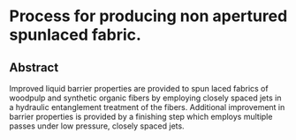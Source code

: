 # Process for producing non apertured spunlaced fabric.

## Abstract
Improved liquid barrier properties are provided to spun laced fabrics of woodpulp and synthetic organic fibers by employing closely spaced jets in a hydraulic entanglement treatment of the fibers. Additional improvement in barrier properties is provided by a finishing step which employs multiple passes under low pressure, closely spaced jets.